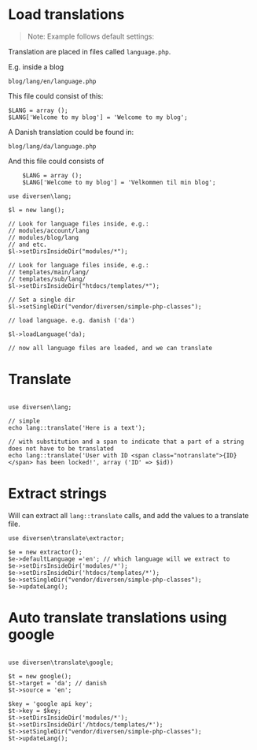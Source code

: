 # Load translations

> Note: Example follows default settings: 

Translation are placed in files called `language.php`. 

E.g. inside a blog

    blog/lang/en/language.php

This file could consist of this:

~~~.php
$LANG = array ();
$LANG['Welcome to my blog'] = 'Welcome to my blog';
~~~

A Danish translation could be found in: 

    blog/lang/da/language.php

And this file could consists of 

~~~.php
    $LANG = array ();
    $LANG['Welcome to my blog'] = 'Velkommen til min blog';
~~~


~~~.php
use diversen\lang;

$l = new lang();

// Look for language files inside, e.g.: 
// modules/account/lang
// modules/blog/lang
// and etc. 
$l->setDirsInsideDir("modules/*");

// Look for language files inside, e.g.: 
// templates/main/lang/
// templates/sub/lang/
$l->setDirsInsideDir("htdocs/templates/*");

// Set a single dir
$l->setSingleDir("vendor/diversen/simple-php-classes");

// load language. e.g. danish ('da')

$l->loadLanguage('da);

// now all language files are loaded, and we can translate
~~~

# Translate

~~~.php

use diversen\lang;

// simple
echo lang::translate('Here is a text');

// with substitution and a span to indicate that a part of a string does not have to be translated
echo lang::translate('User with ID <span class="notranslate">{ID}</span> has been locked!', array ('ID' => $id))

~~~

# Extract strings 

Will can extract all `lang::translate` calls, and add the values to a translate file. 

~~~.php
use diversen\translate\extractor;

$e = new extractor();
$e->defaultLanguage ='en'; // which language will we extract to
$e->setDirsInsideDir('modules/*');
$e->setDirsInsideDir('htdocs/templates/*');
$e->setSingleDir("vendor/diversen/simple-php-classes");
$e->updateLang();
~~~

# Auto translate translations using google

~~~.php

use diversen\translate\google;

$t = new google();
$t->target = 'da'; // danish
$t->source = 'en';

$key = 'google api key';
$t->key = $key;
$t->setDirsInsideDir('modules/*');
$t->setDirsInsideDir('/htdocs/templates/*');  
$t->setSingleDir("vendor/diversen/simple-php-classes");
$t->updateLang();
~~~
